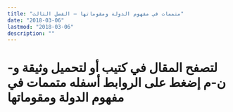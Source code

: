 ```yaml
---
title: "متممات في مفهوم الدولة ومقوماتها – الفصل الثالث"
date: "2018-03-06"
lastmod: "2018-03-06"
description: ""
---
```

# **لتصفح المقال في كتيب أو لتحميل وثيقة و-ن-م إضغط على الروابط أسفله** **متممات في مفهوم الدولة ومقوماتها**

###